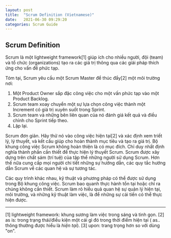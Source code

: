 ```yaml
---
layout: post
title:  "Scrum Definition (Vietnamese)"
date:   2021-06-30 09:29:20
categories: Scrum Guide
---
```


## Scrum Definition

Scrum là một lightweight framework[1] giúp ích cho nhiều người, đội (team) và tổ chức (organizations) tạo ra các giá trị thông qua các giải pháp thích ứng cho vấn đề phức tạp.

Tóm tại, Scrum yêu cầu một Scrum Master để thúc đẩy[2] một môi trường nơi:

1. Một Product Owner sắp đặc công việc cho một vấn phức tạp vào một Product Backlog.
2. Scrum team xoay chuyển một sự lựa chọn công việc thành một Increment có giá trị xuyên suốt  trong Sprint.
3. Scrum team và những bên liên quan của nó đánh giá kết quả và điều chỉnh cho Sprint tiếp theo.
4. Lặp lại.

Scrum đơn giản. Hãy thử nó vào công việc hiện tại[2] và xác định xem triết lý, lý thuyết, và kết cấu  giúp cho hoàn thành mục tiêu và tạo ra giá trị. Bộ khung công việc Scrum không hoàn thiện là có mục đích. Chỉ duy nhất định nghĩa thành phần cần thiết để thực hiện lý thuyết Scrum. Scrum được xây dựng trên chất sám (trí tuệ) của tập thể những người sử dụng Scrum. Hơn thế nữa cung cấp mọi người chi tiết những sự hướng dẫn, các quy tắc hướng dẫn Scrum về các quan hệ và sự tương tác.

Các quy trình khác nhau, kỹ thuật và phương pháp có thể được sử dụng trong Bộ khung công việc. Scrum bao quanh thực hành tồn tại hoặc chỉ ra chúng không cần thiết. Scrum làm rỏ hiểu quả quan hệ sự quản lý hiện tại, môi trường, và những kỹ thuật làm việc, là để những sự cái tiến có thể thực hiện được.

------

[1] lightweight framework: khung sương làm việc trong sáng và tinh gọn.
[2] as is: trong trạng thái/điều kiện một cái gì đó trong thời điểm hiện tại ( as.. thông thường được hiểu là *hiện tại*).
[3] upon: trang trọng hơn so với dùng "on".
